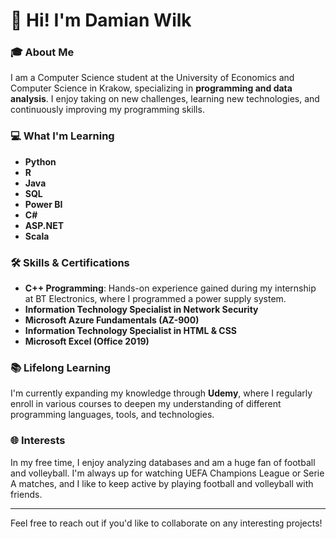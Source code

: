 # 👋 Hi! I'm Damian Wilk

### 🎓 About Me
I am a Computer Science student at the University of Economics and Computer Science in Krakow, specializing in **programming and data analysis**. I enjoy taking on new challenges, learning new technologies, and continuously improving my programming skills.

### 💻 What I'm Learning
- **Python**
- **R**
- **Java**
- **SQL**
- **Power BI**
- **C#**
- **ASP.NET**
- **Scala**

### 🛠️ Skills & Certifications
- **C++ Programming**: Hands-on experience gained during my internship at BT Electronics, where I programmed a power supply system.
- **Information Technology Specialist in Network Security**
- **Microsoft Azure Fundamentals (AZ-900)**
- **Information Technology Specialist in HTML & CSS**
- **Microsoft Excel (Office 2019)**

### 📚 Lifelong Learning
I'm currently expanding my knowledge through **Udemy**, where I regularly enroll in various courses to deepen my understanding of different programming languages, tools, and technologies.

### 🌐 Interests
In my free time, I enjoy analyzing databases and am a huge fan of football and volleyball. I'm always up for watching UEFA Champions League or Serie A matches, and I like to keep active by playing football and volleyball with friends.

---

Feel free to reach out if you'd like to collaborate on any interesting projects!
